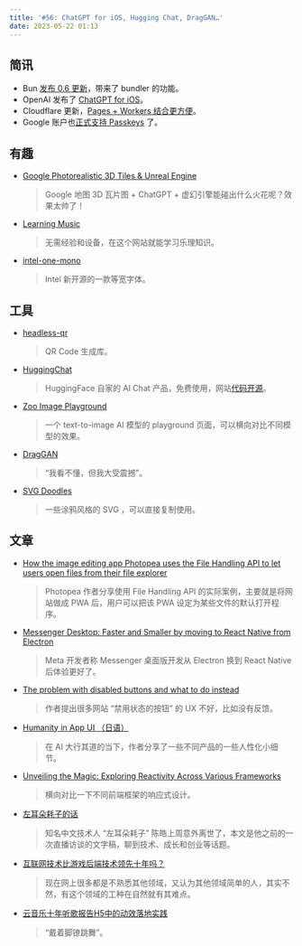 ```yaml
---
title: '#56: ChatGPT for iOS, Hugging Chat, DragGAN…'
date: 2023-05-22 01:13
---
```


## 简讯

- Bun [发布 0.6 更新](https://bun.sh/blog/bun-bundler)，带来了 bundler 的功能。
- OpenAI 发布了 [ChatGPT for iOS](https://openai.com/blog/introducing-the-chatgpt-app-for-ios)。
- Cloudflare 更新，[Pages + Workers 结合更方便](https://blog.cloudflare.com/making-cloudflare-for-web/)。
- Google 账户也[正式支持 Passkeys](https://blog.google/technology/safety-security/the-beginning-of-the-end-of-the-password/) 了。

## 有趣

- [Google Photorealistic 3D Tiles & Unreal Engine](https://nilsbakker.nl/portfolio/3d-tiles/)
    
    > Google 地图 3D 瓦片图 + ChatGPT + 虚幻引擎能碰出什么火花呢？效果太帅了！
    > 

- [Learning Music](https://learningmusic.ableton.com/zh-Hans/index.html)
    
    > 无需经验和设备，在这个网站就能学习乐理知识。
    > 

- [intel-one-mono](https://github.com/intel/intel-one-mono)
    
    > Intel 新开源的一款等宽字体。
    > 

## 工具

- [headless-qr](https://github.com/Rich-Harris/headless-qr)
    
    > QR Code 生成库。
    > 
    
- [HuggingChat](https://huggingface.co/chat)
    
    > HuggingFace 自家的 AI Chat 产品，免费使用，网站[代码开源](https://github.com/huggingface/chat-ui)。
    > 
    
- [Zoo Image Playground](https://zoo.replicate.dev/?id=a-still-life-of-birds-analytical-art-by-ludwig-knaus-wfsbarr)
    
    > 一个 text-to-image AI 模型的 playground 页面，可以横向对比不同模型的效果。
    > 
    
- [DragGAN](https://github.com/XingangPan/DragGAN)
    
    > “我看不懂，但我大受震撼”。
    > 
    
- [SVG Doodles](https://svgdoodles.com/)
    
    > 一些涂鸦风格的 SVG ，可以直接复制使用。
    > 

## 文章

- [How the image editing app Photopea uses the File Handling API to let users open files from their file explorer](https://developer.chrome.com/en/blog/how-photopea-uses-the-file-handling-api/)
    
    > Photopea 作者分享使用 File Handling API 的实际案例，主要就是将网站做成 PWA 后，用户可以把该 PWA 设定为某些文件的默认打开程序。
    > 

- [Messenger Desktop: Faster and Smaller by moving to React Native from Electron](https://developers.facebook.com/blog/post/2023/05/17/messenger-desktop-faster-and-smaller-by-moving-to-react-native-from-electron/)
    
    > Meta 开发者称 Messenger 桌面版开发从 Electron 换到 React Native 后体验更好了。
    > 
    
- [The problem with disabled buttons and what to do instead](https://adamsilver.io/blog/the-problem-with-disabled-buttons-and-what-to-do-instead/)
    
    > 作者提出很多网站 “禁用状态的按钮” 的 UX 不好，比如没有反馈。
    > 
    
- [Humanity in App UI （日语）](https://goodpatch.com/blog/2023-05-humanity-in-app-ui)
    
    > 在 AI 大行其道的当下，作者分享了一些不同产品的一些人性化小细节。
    > 

- [Unveiling the Magic: Exploring Reactivity Across Various Frameworks](https://www.builder.io/blog/reactivity-across-frameworks?ck_subscriber_id=1783638481)
    
    > 横向对比一下不同前端框架的响应式设计。
    > 
    
- [左耳朵耗子的话](https://mp.weixin.qq.com/s/bOnW8gDJ-dXp4KbAjhDw9A)
    
    > 知名中文技术人 “左耳朵耗子” 陈皓上周意外离世了，本文是他之前的一次直播访谈的文字稿，聊到技术、成长和创业等话题。
    > 
    
- [互联网技术比游戏后端技术领先十年吗？](https://www.skywind.me/blog/archives/2719)
    
    > 现在网上很多都是不熟悉其他领域，又认为其他领域简单的人，其实不然，有这个领域的工种在自然就有其难点。
    > 

- [云音乐十年听歌报告H5中的动效落地实践](https://zhuanlan.zhihu.com/p/630299551)
    
    > “戴着脚镣跳舞”。
    >